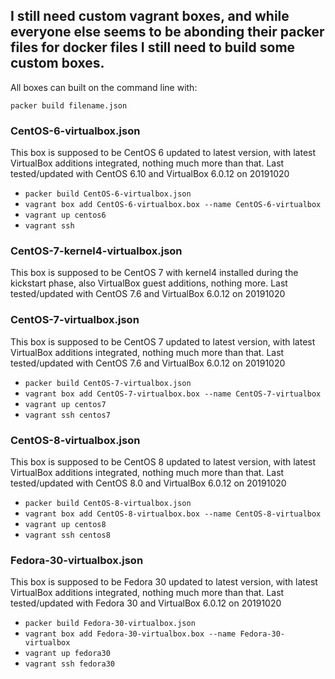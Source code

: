 ## I still need custom vagrant boxes, and while everyone else seems to be abonding their packer files for docker files I still need to build some custom boxes.

All boxes can built on the command line with:

    packer build filename.json


### CentOS-6-virtualbox.json

This box is supposed to be CentOS 6 updated to latest version, with latest VirtualBox additions integrated, nothing much more than that.
Last tested/updated with CentOS 6.10 and VirtualBox 6.0.12 on 20191020

- `packer build CentOS-6-virtualbox.json`
- `vagrant box add CentOS-6-virtualbox.box --name CentOS-6-virtualbox`
- `vagrant up centos6`
- `vagrant ssh`

### CentOS-7-kernel4-virtualbox.json

This box is supposed to be CentOS 7 with kernel4 installed during the kickstart phase, also VirtualBox guest additions, nothing more.
Last tested/updated with CentOS 7.6 and VirtualBox 6.0.12 on 20191020


### CentOS-7-virtualbox.json

This box is supposed to be CentOS 7 updated to latest version, with latest VirtualBox additions integrated, nothing much more than that.
Last tested/updated with CentOS 7.6 and VirtualBox 6.0.12 on 20191020

- `packer build CentOS-7-virtualbox.json`
- `vagrant box add CentOS-7-virtualbox.box --name CentOS-7-virtualbox`
- `vagrant up centos7`
- `vagrant ssh centos7`


### CentOS-8-virtualbox.json

This box is supposed to be CentOS 8 updated to latest version, with latest VirtualBox additions integrated, nothing much more than that.
Last tested/updated with CentOS 8.0 and VirtualBox 6.0.12 on 20191020

- `packer build CentOS-8-virtualbox.json`
- `vagrant box add CentOS-8-virtualbox.box --name CentOS-8-virtualbox`
- `vagrant up centos8`
- `vagrant ssh centos8`


### Fedora-30-virtualbox.json

This box is supposed to be Fedora 30 updated to latest version, with latest VirtualBox additions integrated, nothing much more than that.
Last tested/updated with Fedora 30 and VirtualBox 6.0.12 on 20191020


- `packer build Fedora-30-virtualbox.json`
- `vagrant box add Fedora-30-virtualbox.box --name Fedora-30-virtualbox`
- `vagrant up fedora30`
- `vagrant ssh fedora30`

